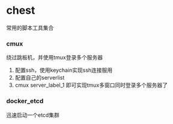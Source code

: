 # chest

常用的脚本工具集合
 
### cmux
绕过跳板机，并使用tmux登录多个服务器

1. 配置ssh，使用keychain实现ssh连接服用
2. 配置自己的serverlist
3. cmux server_label_1 即可实现tmux多窗口同时登录多个服务器了

### docker_etcd
迅速启动一个etcd集群
